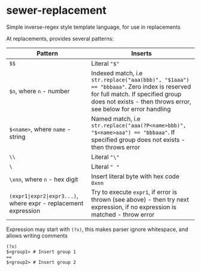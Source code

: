 # sewer-replacement

Simple inverse-regex style template language, for use in replacements

At replacements, provides several patterns:

| Pattern | Inserts |
| ------- | ------- |
| `$$` | Literal `"$"` |
| `$n`, where `n` - number | Indexed match, i.e `str.replace("aaa(bbb)", "$1aaa") == "bbbaaa"`. Zero index is reserved for full match. If specified group does not exists - then throws error, see below for error handling |
| `$<name>`, where `name` - string | Named match, i.e `str.replace("aaa(?P<name>bbb)", "$<name>aaa") == "bbbaaa"`. If specified group does not exists - then throws error |
| `\\` | Literal `"\"` |
| `\ ` | Literal `" "` |
| `\xnn`, where `n` - hex digit | Insert literal byte with hex code `0xnn` |
| `(expr1\|expr2\|expr3...)`, where expr - replacement expression | Try to execute `expr1`, if error is thrown (see above) - then try next expression, if no expression is matched - throw error |

Expression may start with `(?x)`, this makes parser ignore whitespace, and allows writing comments
```
(?x)
$<group1> # Insert group 1
==
$<group2> # Insert group 2
```
